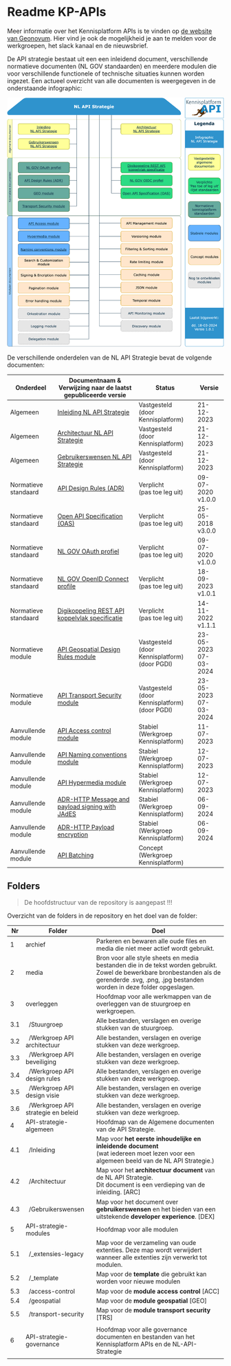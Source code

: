 # Readme KP-APIs

Meer informatie over het Kennisplatform APIs is te vinden op [de website van Geonovum](https://www.geonovum.nl/themas/kennisplatform-apis).
Hier vind je ook de mogelijkheid je aan te melden voor de werkgroepen, het slack kanaal en de nieuwsbrief.

De API strategie bestaat uit een een inleidend document, verschillende normatieve documenten (NL GOV standaarden) en meerdere modulen die voor verschillende functionele of technische situaties kunnen worden ingezet. Een actueel overzicht van alle documenten is weergegeven in de onderstaande infographic:

[![NL API Strategie Infographic](/media/API_infographic.svg)](https://geonovum.github.io/KP-APIs/API-strategie-algemeen/Inleiding/#infographic)

De verschillende onderdelen van de NL API Strategie bevat de volgende documenten:

| Onderdeel            | Documentnaam & </br> Verwijzing naar de laatst gepubliceerde versie                                                        | Status                                                    | Versie                      |
| -------------------- | -------------------------------------------------------------------------------------------------------------------------- | --------------------------------------------------------- | --------------------------- |
| Algemeen             | [Inleiding NL API Strategie](https://docs.geostandaarden.nl/api/API-Strategie/)                                            | Vastgesteld </br> (door Kennisplatform)                   | 21-12-2023                  |
| Algemeen             | [Architectuur NL API Strategie](https://docs.geostandaarden.nl/api/API-Strategie-architectuur/)                            | Vastgesteld </br> (door Kennisplatform)                   | 21-12-2023                  |
| Algemeen             | [Gebruikerswensen NL API Strategie](https://docs.geostandaarden.nl/api/API-Strategie-gebruikerswensen/)                    | Vastgesteld </br> (door Kennisplatform)                   | 21-12-2023                  |
| Normatieve standaard | [API Design Rules (ADR)](https://gitdocumentatie.logius.nl/publicatie/api/adr/)                                            | Verplicht </br> (pas toe leg uit)                         | 09-07-2020 </br> v1.0.0     |
| Normatieve standaard | [Open API Specification (OAS)](https://forumstandaardisatie.nl/open-standaarden/openapi-specification)                     | Verplicht </br> (pas toe leg uit)                         | 25-05-2018 </br> v3.0.0     |
| Normatieve standaard | [NL GOV OAuth profiel](https://gitdocumentatie.logius.nl/publicatie/api/oauth/)                                            | Verplicht </br> (pas toe leg uit)                         | 09-07-2020 </br> v1.0.0     |
| Normatieve standaard | [NL GOV OpenID Connect profile](https://gitdocumentatie.logius.nl/publicatie/api/oidc/)                                    | Verplicht </br> (pas toe leg uit)                         | 18-09-2023 </br> v1.0.1     |
| Normatieve standaard | [Digikoppeling REST API koppelvlak specificatie](https://gitdocumentatie.logius.nl/publicatie/dk/restapi/)                 | Verplicht </br> (pas toe leg uit)                         | 14-11-2022 </br> v1.1.1     |
| Normatieve module    | [API Geospatial Design Rules module](https://gitdocumentatie.logius.nl/publicatie/api/mod-geo/)                            | Vastgesteld </br> (door Kennisplatform) </br> (door PGDI) | 23-05-2023 </br> 07-03-2024 |
| Normatieve module    | [API Transport Security module](https://gitdocumentatie.logius.nl/publicatie/api/mod-ts/)                                  | Vastgesteld </br> (door Kennisplatform) </br> (door PGDI) | 23-05-2023 </br> 07-03-2024 |
| Aanvullende module   | [API Access control module](https://docs.geostandaarden.nl/api/API-Strategie-mod-access-control/)                          | Stabiel </br> (Werkgroep Kennisplatform)                  | 11-07-2023                  |
| Aanvullende module   | [API Naming conventions module](https://docs.geostandaarden.nl/api/API-Strategie-mod-naming-conventions/)                  | Stabiel </br> (Werkgroep Kennisplatform)                  | 12-07-2023                  |
| Aanvullende module   | [API Hypermedia module](https://docs.geostandaarden.nl/api/API-Strategie-mod-hypermedia/)                                  | Stabiel </br> (Werkgroep Kennisplatform)                  | 12-07-2023                  |
| Aanvullende module   | [ADR-HTTP Message and payload signing with JAdES](https://geonovum.github.io/KP-APIs/API-strategie-modules/signing-jades/) | Stabiel </br> (Werkgroep Kennisplatform)                  | 06-09-2024                  |
| Aanvullende module   | [ADR-HTTP Payload encryption](https://geonovum.github.io/KP-APIs/API-strategie-modules/encryption/)                        | Stabiel </br> (Werkgroep Kennisplatform)                  | 06-09-2024                  |
| Aanvullende module   | [API Batching](https://geonovum.github.io/KP-APIs/API-strategie-modules/batching/)                                         | Concept </br> (Werkgroep Kennisplatform)                  |                             |

## Folders

> De hoofdstructuur van de repository is aangepast !!!

Overzicht van de folders in de repository en het doel van de folder:

| Nr  | Folder                                         | Doel                                                                                                                                                                                             |
| --- | ---------------------------------------------- | ------------------------------------------------------------------------------------------------------------------------------------------------------------------------------------------------ |
| 1   | archief                                        | Parkeren en bewaren alle oude files en media die niet meer actief wordt gebruikt.                                                                                                                |
| 2   | media                                          | Bron voor alle style sheets en media bestanden die in de tekst worden gebruikt. Zowel de bewerkbare bronbestanden als de gerenderde .svg, .png, .jpg bestanden worden in deze folder opgeslagen. |
| 3   | overleggen                                     | Hoofdmap voor alle werkmappen van de overleggen van de stuurgroep en werkgroepen.                                                                                                                |
| 3.1 | &nbsp;&nbsp;/Stuurgroep                        | Alle bestanden, verslagen en overige stukken van de stuurgroep.                                                                                                                                  |
| 3.2 | &nbsp;&nbsp;/Werkgroep API architectuur        | Alle bestanden, verslagen en overige stukken van deze werkgroep.                                                                                                                                 |
| 3.3 | &nbsp;&nbsp;/Werkgroep API beveiliging         | Alle bestanden, verslagen en overige stukken van deze werkgroep.                                                                                                                                 |
| 3.4 | &nbsp;&nbsp;/Werkgroep API design rules        | Alle bestanden, verslagen en overige stukken van deze werkgroep.                                                                                                                                 |
| 3.5 | &nbsp;&nbsp;/Werkgroep API design visie        | Alle bestanden, verslagen en overige stukken van deze werkgroep.                                                                                                                                 |
| 3.6 | &nbsp;&nbsp;/Werkgroep API strategie en beleid | Alle bestanden, verslagen en overige stukken van deze werkgroep.                                                                                                                                 |
| 4   | API-strategie-algemeen                         | Hoofdmap van de Algemene documenten van de API Strategie.                                                                                                                                        |
| 4.1 | &nbsp;&nbsp;/Inleiding                         | Map voor **het eerste inhoudelijke en inleidende document** <br />(wat iedereen moet lezen voor een algemeen beeld van de NL API Strategie.)                                                     |
| 4.2 | &nbsp;&nbsp;/Architectuur                      | Map voor het **architectuur document** van de NL API Strategie. <br />Dit document is een verdieping van de inleiding. [ARC]                                                                     |
| 4.3 | &nbsp;&nbsp;/Gebruikerswensen                  | Map voor het document over **gebruikerswensen** en het bieden van een uitstekende **developer experience**. [DEX]                                                                                |
| 5   | API-strategie-modules                          | Hoofdmap voor alle modulen                                                                                                                                                                       |
| 5.1 | &nbsp;&nbsp;/\_extensies-legacy                | Map voor de verzameling van oude extenties. Deze map wordt verwijdert wanneer alle extenties zijn verwerkt tot modulen.                                                                          |
| 5.2 | &nbsp;&nbsp;/\_template                        | Map voor de **template** die gebruikt kan worden voor nieuwe modulen                                                                                                                             |
| 5.3 | &nbsp;&nbsp;/access-control                    | Map voor de **module access control** [ACC]                                                                                                                                                      |
| 5.4 | &nbsp;&nbsp;/geospatial                        | Map voor de **module geospatial** [GEO]                                                                                                                                                          |
| 5.5 | &nbsp;&nbsp;/transport-security                | Map voor de **module transport security** [TRS]                                                                                                                                                  |
|     |                                                |                                                                                                                                                                                                  |
| 6   | API-strategie-governance                       | Hoofdmap voor alle governance documenten en bestanden van het Kennisplatform APIs en de NL-API-Strategie                                                                                         |
|     |                                                |                                                                                                                                                                                                  |
